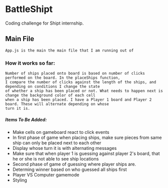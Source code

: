 # BattleShipt
Coding challenge for Shipt internship.
## Main File
```
App.js is the main the main file that I am running out of
```
### How it works so far:
```
Number of ships placed onto board is based on number of clicks performed on the board. In the placeShips function, 
I compare the number of clicks against the length of the ships, and depending on conditions I change the state 
of whether a ship has been placed or not. What needs to happen next is change the background color of each cell
when a ship has been placed. I have a Player 1 board and Player 2 board. These will alternate depending on whose 
turn it is.
```
####

##### Items To Be Added:

* Make cells on gameboard react to click events
* In first phase of game when placing ships, make sure pieces from same ship can only be placed next to each other
* Display whose turn it is with alternating messages
* Make sure that when player 1 is guessing against player 2's board, that he or she is not able to see ship locations
* Second phase of game of guessing where player ships are.
* Determing winner based on who guessed all ships first
* Player VS Computer gamemode
* Styling
